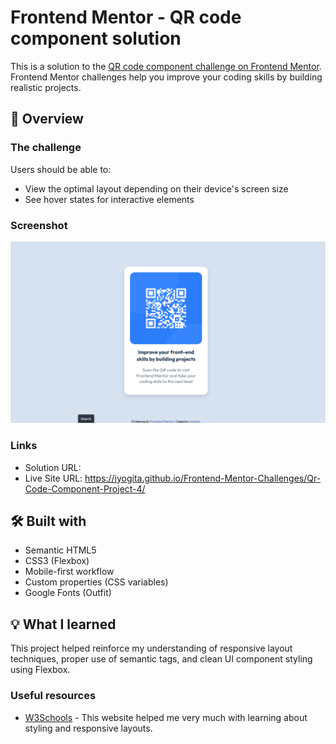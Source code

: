 # Frontend Mentor - QR code component solution

This is a solution to the [QR code component challenge on Frontend Mentor](https://www.frontendmentor.io/challenges/qr-code-component-iux_sIO_H). Frontend Mentor challenges help you improve your coding skills by building realistic projects. 

## 🎯 Overview

### The challenge

Users should be able to:

- View the optimal layout depending on their device's screen size
- See hover states for interactive elements

### Screenshot

![](./screenshot.png)

### Links

- Solution URL: 
- Live Site URL: https://jyogita.github.io/Frontend-Mentor-Challenges/Qr-Code-Component-Project-4/

## 🛠 Built with

- Semantic HTML5
- CSS3 (Flexbox)
- Mobile-first workflow
- Custom properties (CSS variables)
- Google Fonts (Outfit)

## 💡 What I learned

This project helped reinforce my understanding of responsive layout techniques, proper use of semantic tags, and clean UI component styling using Flexbox.

### Useful resources

- [W3Schools](https://www.w3schools.com/) - This website helped me very much with learning about styling and responsive layouts.